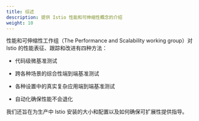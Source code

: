 ```yaml
---
title: 综述
description: 提供 Istio 性能和可伸缩性概念的介绍
weight: 10
---
```


性能和可伸缩性工作组（The Performance and Scalability working group）对 Istio 的性能表征、跟踪和改进有四种方法：

* 代码级微基准测试

* 跨各种场景的综合性端到端基准测试

* 各种设置中的真实复杂应用端到端基准测试

* 自动化确保性能不会退化

我们还旨在为生产中 Istio 安装的大小和配置以及如何确保可扩展性提供指导。
